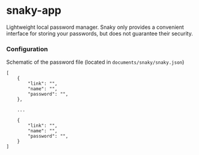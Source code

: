 # snaky-app

Lightweight local password manager. Snaky only provides a convenient interface for storing your passwords, but does not guarantee their security.


### Configuration

Schematic of the password file (located in `documents/snaky/snaky.json`)

```
[
    {
        "link": "",
        "name": "",
        "password": "",
    },

    ...

    {
        "link": "",
        "name": "",
        "password": "",
    }
]
```
